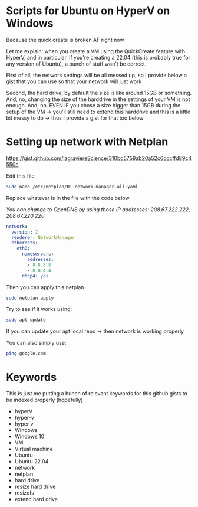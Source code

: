 # Scripts for Ubuntu on HyperV on Windows
Because the quick create is broken AF right now

Let me explain: when you create a VM using the QuickCreate feature with HyperV, and in particular, if you're creating a 22.04 (this is probably true for any version of Ubuntu), a bunch of stuff won't be correct.

First of all, the network settings will be all messed up, so I provide below a gist that you can use so that your network will just work

Second, the hard drive, by default the size is like around 15GB or something. And, no, changing the size of the harddrive in the settings of your VM is not enough. And, no, EVEN IF you chose a size bigger than 15GB during the setup of the VM -> you'll still need to extend this harddrive and this is a little bit messy to do -> thus I provide a gist for that too below

# Setting up network with Netplan
https://gist.github.com/lagraviereScience/310bd5759ab20a52c6cccffd89c4550c

Edit this file
```bash
sudo nano /etc/netplan/01-network-manager-all.yaml
```

Replace whatever is in the file with the code below

*You can change to OpenDNS by using those IP addresses: 208.67.222.222, 208.67.220.220*
```yaml
network:
  version: 2
  renderer: NetworkManager
  ethernets:
    eth0:
      nameservers:
        addresses:
        - 8.8.8.8
        - 8.8.4.4
      dhcp4: yes
```

Then you can apply this netplan
```bash
sudo netplan apply
```

Try to see if it works using:
```bash
sudo apt update
```
If you can update your apt local repo -> then network is working properly

You can also simply use:
```bash
ping google.com
```

# Keywords

This is just me putting a bunch of relevant keywords for this github gists to be indexed properly (hopefully)

* hyperV
* hyper-v
* hyper v
* Windows
* Windows 10
* VM
* Virtual machine
* Ubuntu
* Ubuntu 22.04
* network
* netplan
* hard drive
* resize hard drive
* resizefs
* extend hard drive
